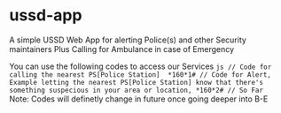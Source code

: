 # ussd-app
A simple USSD Web App for alerting Police(s) and other Security maintainers Plus Calling for Ambulance in case of Emergency

 You can use the following codes to access our Services
	 ```js
		 // Code for calling the nearest PS[Police Station] 
		 *160*1#
		 // Code for Alert, Example letting the nearest PS[Police Station] know that there's something suspecious in your area or location,
		 *160*2#
		 // So Far
	 ```
	Note: Codes will definetly change in future once going deeper into B-E

 